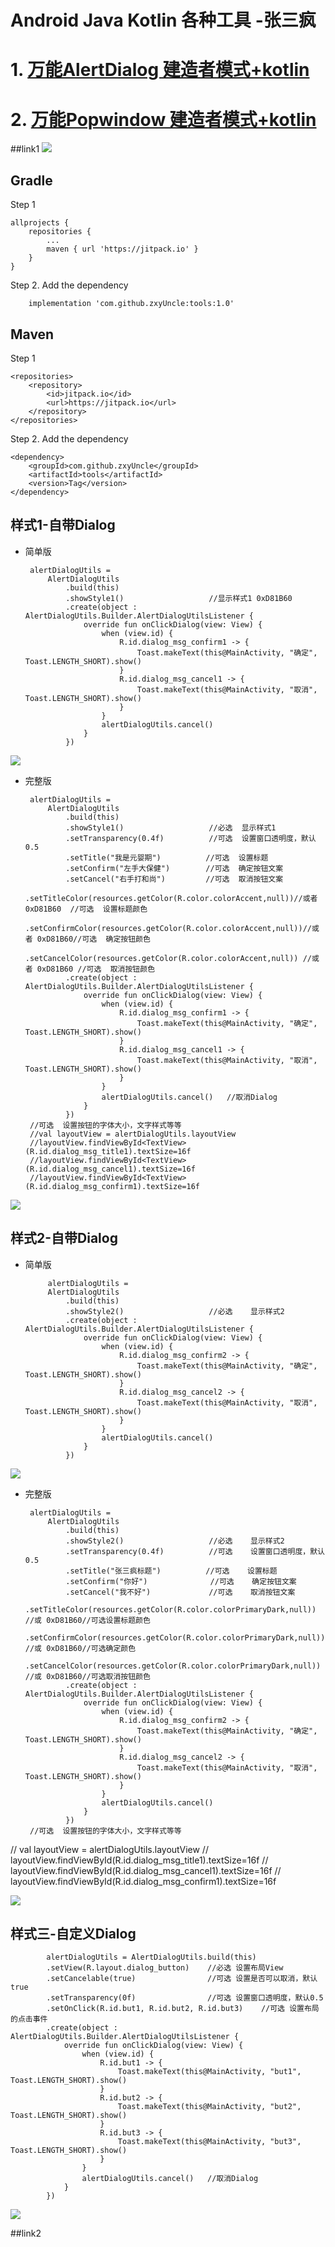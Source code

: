 # Android Java Kotlin 各种工具 -张三疯

# 1. [万能AlertDialog 建造者模式+kotlin](#link1)
# 2. [万能Popwindow 建造者模式+kotlin](#link2)

##link1
[![](https://jitpack.io/v/zxyUncle/tools.svg)](https://jitpack.io/#zxyUncle/tools)

Gradle
-----
Step 1

	allprojects {
		repositories {
			...
			maven { url 'https://jitpack.io' }
		}
	}

Step 2. Add the dependency

        implementation 'com.github.zxyUncle:tools:1.0'

Maven
-----
Step 1

	<repositories>
		<repository>
		    <id>jitpack.io</id>
		    <url>https://jitpack.io</url>
		</repository>
	</repositories>

Step 2. Add the dependency

	<dependency>
	    <groupId>com.github.zxyUncle</groupId>
	    <artifactId>tools</artifactId>
	    <version>Tag</version>
	</dependency>

 
 

样式1-自带Dialog
---

 - 简单版

        alertDialogUtils =
            AlertDialogUtils
                .build(this)
                .showStyle1()                   //显示样式1 0xD81B60
                .create(object : AlertDialogUtils.Builder.AlertDialogUtilsListener {
                    override fun onClickDialog(view: View) {
                        when (view.id) {
                            R.id.dialog_msg_confirm1 -> {
                                Toast.makeText(this@MainActivity, "确定", Toast.LENGTH_SHORT).show()
                            }
                            R.id.dialog_msg_cancel1 -> {
                                Toast.makeText(this@MainActivity, "取消", Toast.LENGTH_SHORT).show()
                            }
                        }
                        alertDialogUtils.cancel()
                    }
                })

[![](https://raw.githubusercontent.com/zxyUncle/tools/master/picature/dialog1.jpg)](https://raw.githubusercontent.com/zxyUncle/tools/master/picature/dialog1.jpg)



 - 完整版

        alertDialogUtils =
            AlertDialogUtils
                .build(this)
                .showStyle1()                   //必选  显示样式1
                .setTransparency(0.4f)          //可选  设置窗口透明度，默认0.5
                .setTitle("我是元婴期")          //可选  设置标题
                .setConfirm("左手大保健")        //可选  确定按钮文案
                .setCancel("右手打和尚")         //可选  取消按钮文案
                .setTitleColor(resources.getColor(R.color.colorAccent,null))//或者 0xD81B60  //可选  设置标题颜色
                .setConfirmColor(resources.getColor(R.color.colorAccent,null))//或者 0xD81B60//可选  确定按钮颜色
                .setCancelColor(resources.getColor(R.color.colorAccent,null)) //或者 0xD81B60 //可选  取消按钮颜色
                .create(object : AlertDialogUtils.Builder.AlertDialogUtilsListener {
                    override fun onClickDialog(view: View) {
                        when (view.id) {
                            R.id.dialog_msg_confirm1 -> {
                                Toast.makeText(this@MainActivity, "确定", Toast.LENGTH_SHORT).show()
                            }
                            R.id.dialog_msg_cancel1 -> {
                                Toast.makeText(this@MainActivity, "取消", Toast.LENGTH_SHORT).show()
                            }
                        }
                        alertDialogUtils.cancel()   //取消Dialog
                    }
                })
        //可选  设置按钮的字体大小，文字样式等等
        //val layoutView = alertDialogUtils.layoutView
        //layoutView.findViewById<TextView>(R.id.dialog_msg_title1).textSize=16f
        //layoutView.findViewById<TextView>(R.id.dialog_msg_cancel1).textSize=16f
        //layoutView.findViewById<TextView>(R.id.dialog_msg_confirm1).textSize=16f
        
[![](https://raw.githubusercontent.com/zxyUncle/tools/master/picature/dialog1.1.jpg)](https://raw.githubusercontent.com/zxyUncle/tools/master/picature/dialog1.1.jpg)

样式2-自带Dialog
------------
 - 简单版

            alertDialogUtils =
            AlertDialogUtils
                .build(this)
                .showStyle2()                   //必选    显示样式2
                .create(object : AlertDialogUtils.Builder.AlertDialogUtilsListener {
                    override fun onClickDialog(view: View) {
                        when (view.id) {
                            R.id.dialog_msg_confirm2 -> {
                                Toast.makeText(this@MainActivity, "确定", Toast.LENGTH_SHORT).show()
                            }
                            R.id.dialog_msg_cancel2 -> {
                                Toast.makeText(this@MainActivity, "取消", Toast.LENGTH_SHORT).show()
                            }
                        }
                        alertDialogUtils.cancel()
                    }
                })

[![](https://raw.githubusercontent.com/zxyUncle/tools/master/picature/dialog2.jpg)](https://raw.githubusercontent.com/zxyUncle/tools/master/picature/dialog2.jpg)         
 - 完整版   

        alertDialogUtils =
            AlertDialogUtils
                .build(this)
                .showStyle2()                   //必选    显示样式2
                .setTransparency(0.4f)          //可选    设置窗口透明度，默认0.5
                .setTitle("张三疯标题")          //可选    设置标题
                .setConfirm("你好")              //可选    确定按钮文案
                .setCancel("我不好")             //可选    取消按钮文案
                .setTitleColor(resources.getColor(R.color.colorPrimaryDark,null)) //或 0xD81B60//可选设置标题颜色
                .setConfirmColor(resources.getColor(R.color.colorPrimaryDark,null)) //或 0xD81B60//可选确定颜色
                .setCancelColor(resources.getColor(R.color.colorPrimaryDark,null)) //或 0xD81B60//可选取消按钮颜色
                .create(object : AlertDialogUtils.Builder.AlertDialogUtilsListener {
                    override fun onClickDialog(view: View) {
                        when (view.id) {
                            R.id.dialog_msg_confirm2 -> {
                                Toast.makeText(this@MainActivity, "确定", Toast.LENGTH_SHORT).show()
                            }
                            R.id.dialog_msg_cancel2 -> {
                                Toast.makeText(this@MainActivity, "取消", Toast.LENGTH_SHORT).show()
                            }
                        }
                        alertDialogUtils.cancel()
                    }
                })
        //可选  设置按钮的字体大小，文字样式等等
//        val layoutView = alertDialogUtils.layoutView
//        layoutView.findViewById<TextView>(R.id.dialog_msg_title1).textSize=16f
//        layoutView.findViewById<TextView>(R.id.dialog_msg_cancel1).textSize=16f
//        layoutView.findViewById<TextView>(R.id.dialog_msg_confirm1).textSize=16f
 

[![](https://raw.githubusercontent.com/zxyUncle/tools/master/picature/dialog2.1.jpg)](https://raw.githubusercontent.com/zxyUncle/tools/master/picature/dialog2.1.jpg) 

## 样式三-自定义Dialog ##

            alertDialogUtils = AlertDialogUtils.build(this)
            .setView(R.layout.dialog_button)    //必选 设置布局View
            .setCancelable(true)                //可选 设置是否可以取消，默认true
            .setTransparency(0f)                //可选 设置窗口透明度，默认0.5
            .setOnClick(R.id.but1, R.id.but2, R.id.but3)    //可选 设置布局的点击事件
            .create(object : AlertDialogUtils.Builder.AlertDialogUtilsListener {
                override fun onClickDialog(view: View) {
                    when (view.id) {
                        R.id.but1 -> {
                            Toast.makeText(this@MainActivity, "but1", Toast.LENGTH_SHORT).show()
                        }
                        R.id.but2 -> {
                            Toast.makeText(this@MainActivity, "but2", Toast.LENGTH_SHORT).show()
                        }
                        R.id.but3 -> {
                            Toast.makeText(this@MainActivity, "but3", Toast.LENGTH_SHORT).show()
                        }
                    }
                    alertDialogUtils.cancel()   //取消Dialog
                }
            })
            
[![](https://raw.githubusercontent.com/zxyUncle/tools/master/picature/dialog3.jpg)](https://raw.githubusercontent.com/zxyUncle/tools/master/picature/dialog3.jpg)    
            

##link2
